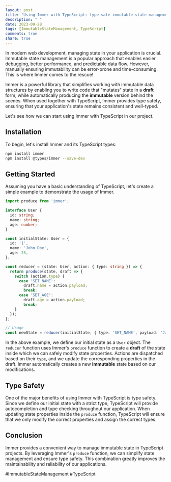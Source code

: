 ```yaml
---
layout: post
title: "Using Immer with TypeScript: type-safe immutable state management"
description: " "
date: 2023-09-28
tags: [ImmutableStateManagement, TypeScript]
comments: true
share: true
---
```


In modern web development, managing state in your application is crucial. Immutable state management is a popular approach that enables easier debugging, better performance, and predictable data flow. However, manually ensuring immutability can be error-prone and time-consuming. This is where Immer comes to the rescue!

Immer is a powerful library that simplifies working with immutable data structures by enabling you to write code that "mutates" state in a **draft** form, while automatically producing the **immutable** version behind the scenes. When used together with TypeScript, Immer provides type safety, ensuring that your application's state remains consistent and well-typed.

Let's see how we can start using Immer with TypeScript in our project.

## Installation

To begin, let's install Immer and its TypeScript types:

```bash
npm install immer
npm install @types/immer --save-dev
```

## Getting Started

Assuming you have a basic understanding of TypeScript, let's create a simple example to demonstrate the usage of Immer.

```typescript
import produce from 'immer';

interface User {
  id: string;
  name: string;
  age: number;
}

const initialState: User = {
  id: '1',
  name: 'John Doe',
  age: 25,
};

const reducer = (state: User, action: { type: string }) => {
  return produce(state, draft => {
    switch (action.type) {
      case 'SET_NAME':
        draft.name = action.payload;
        break;
      case 'SET_AGE':
        draft.age = action.payload;
        break;
    }
  });
};

// Usage
const newState = reducer(initialState, { type: 'SET_NAME', payload: 'Jane Smith' });
```

In the above example, we define our initial state as a `User` object. The `reducer` function uses Immer's `produce` function to create a **draft** of the state inside which we can safely modify state properties. Actions are dispatched based on their `type`, and we update the corresponding properties in the draft. Immer automatically creates a new **immutable** state based on our modifications.

## Type Safety

One of the major benefits of using Immer with TypeScript is type safety. Since we define our initial state with a strict type, TypeScript will provide autocompletion and type checking throughout our application. When updating state properties inside the `produce` function, TypeScript will ensure that we only modify the correct properties and assign the correct types.

## Conclusion

Immer provides a convenient way to manage immutable state in TypeScript projects. By leveraging Immer's `produce` function, we can simplify state management and ensure type safety. This combination greatly improves the maintainability and reliability of our applications.

#ImmutableStateManagement #TypeScript
